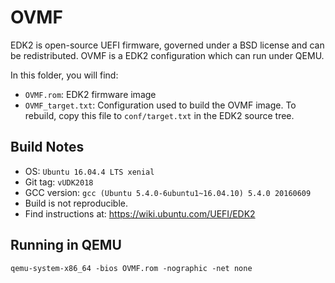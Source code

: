 # OVMF

EDK2 is open-source UEFI firmware, governed under a BSD license and can be
redistributed. OVMF is a EDK2 configuration which can run under QEMU.

In this folder, you will find:

- `OVMF.rom`: EDK2 firmware image
- `OVMF_target.txt`: Configuration used to build the OVMF image. To rebuild,
  copy this file to `conf/target.txt` in the EDK2 source tree.


## Build Notes

- OS: `Ubuntu 16.04.4 LTS xenial`
- Git tag: `vUDK2018`
- GCC version: `gcc (Ubuntu 5.4.0-6ubuntu1~16.04.10) 5.4.0 20160609`
- Build is not reproducible.
- Find instructions at: https://wiki.ubuntu.com/UEFI/EDK2


## Running in QEMU

    qemu-system-x86_64 -bios OVMF.rom -nographic -net none
